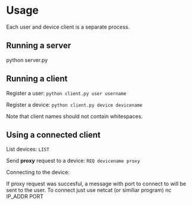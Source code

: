 Usage
=====

Each user and device client is a separate process.

Running a server
----------------

python server.py

Running a client
----------------

Register a user:
``python client.py user username``

Register a device:
``python client.py device devicename``

Note that client names should not contain whitespaces.

Using a connected client
------------------------

List devices:
``LIST``

Send **proxy** request to a device:
``REQ devicename proxy``

Connecting to the device:

If proxy request was succesful, a message with port to connect to will be sent to the user. 
To connect just use netcat (or similiar program)
nc IP_ADDR PORT